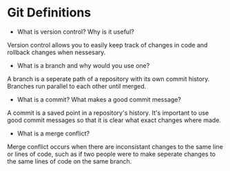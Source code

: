 # Git Definitions

* What is version control?  Why is it useful?

Version control allows you to easily keep track of changes in code and rollback changes when nessesary.

* What is a branch and why would you use one?

A branch is a seperate path of a repository with its own commit history. Branches run parallel to each other until merged.

* What is a commit? What makes a good commit message?

A commit is a saved point in a repository's history. It's important to use good commit messages so that it is clear what exact changes where made. 

* What is a merge conflict?

Merge conflict occurs when there are inconsistant changes to the same line or lines of code, such as if two people were to make seperate changes to the same lines of code on the same branch.